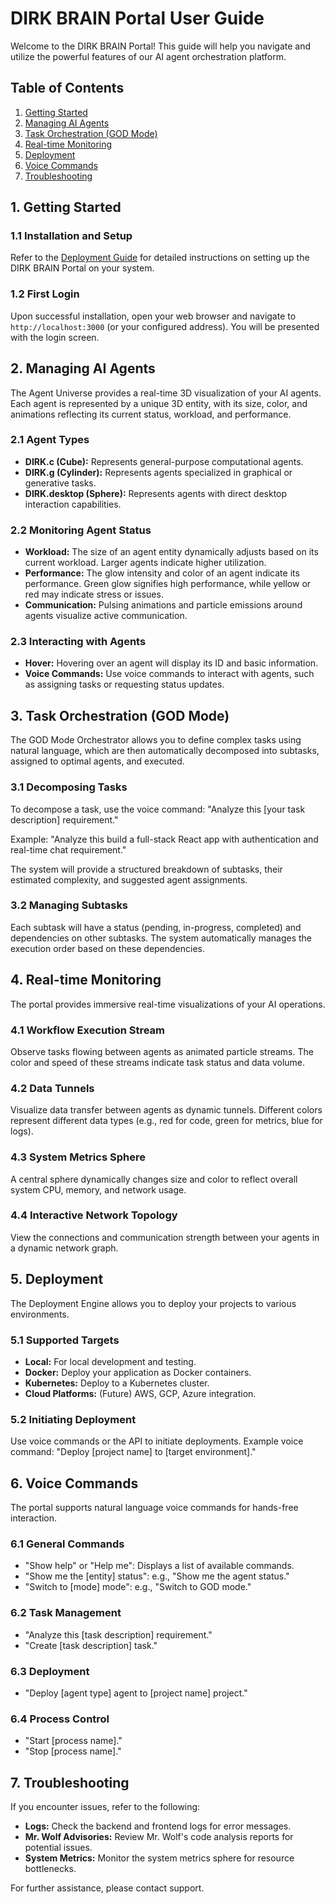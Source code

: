 # DIRK BRAIN Portal User Guide

Welcome to the DIRK BRAIN Portal! This guide will help you navigate and utilize the powerful features of our AI agent orchestration platform.

## Table of Contents

1.  [Getting Started](#getting-started)
2.  [Managing AI Agents](#managing-ai-agents)
3.  [Task Orchestration (GOD Mode)](#task-orchestration-god-mode)
4.  [Real-time Monitoring](#real-time-monitoring)
5.  [Deployment](#deployment)
6.  [Voice Commands](#voice-commands)
7.  [Troubleshooting](#troubleshooting)

## 1. Getting Started

### 1.1 Installation and Setup

Refer to the [Deployment Guide](DEPLOYMENT.md) for detailed instructions on setting up the DIRK BRAIN Portal on your system.

### 1.2 First Login

Upon successful installation, open your web browser and navigate to `http://localhost:3000` (or your configured address). You will be presented with the login screen.

## 2. Managing AI Agents

The Agent Universe provides a real-time 3D visualization of your AI agents. Each agent is represented by a unique 3D entity, with its size, color, and animations reflecting its current status, workload, and performance.

### 2.1 Agent Types

*   **DIRK.c (Cube):** Represents general-purpose computational agents.
*   **DIRK.g (Cylinder):** Represents agents specialized in graphical or generative tasks.
*   **DIRK.desktop (Sphere):** Represents agents with direct desktop interaction capabilities.

### 2.2 Monitoring Agent Status

*   **Workload:** The size of an agent entity dynamically adjusts based on its current workload. Larger agents indicate higher utilization.
*   **Performance:** The glow intensity and color of an agent indicate its performance. Green glow signifies high performance, while yellow or red may indicate stress or issues.
*   **Communication:** Pulsing animations and particle emissions around agents visualize active communication.

### 2.3 Interacting with Agents

*   **Hover:** Hovering over an agent will display its ID and basic information.
*   **Voice Commands:** Use voice commands to interact with agents, such as assigning tasks or requesting status updates.

## 3. Task Orchestration (GOD Mode)

The GOD Mode Orchestrator allows you to define complex tasks using natural language, which are then automatically decomposed into subtasks, assigned to optimal agents, and executed.

### 3.1 Decomposing Tasks

To decompose a task, use the voice command: "Analyze this [your task description] requirement."

Example: "Analyze this build a full-stack React app with authentication and real-time chat requirement."

The system will provide a structured breakdown of subtasks, their estimated complexity, and suggested agent assignments.

### 3.2 Managing Subtasks

Each subtask will have a status (pending, in-progress, completed) and dependencies on other subtasks. The system automatically manages the execution order based on these dependencies.

## 4. Real-time Monitoring

The portal provides immersive real-time visualizations of your AI operations.

### 4.1 Workflow Execution Stream

Observe tasks flowing between agents as animated particle streams. The color and speed of these streams indicate task status and data volume.

### 4.2 Data Tunnels

Visualize data transfer between agents as dynamic tunnels. Different colors represent different data types (e.g., red for code, green for metrics, blue for logs).

### 4.3 System Metrics Sphere

A central sphere dynamically changes size and color to reflect overall system CPU, memory, and network usage.

### 4.4 Interactive Network Topology

View the connections and communication strength between your agents in a dynamic network graph.

## 5. Deployment

The Deployment Engine allows you to deploy your projects to various environments.

### 5.1 Supported Targets

*   **Local:** For local development and testing.
*   **Docker:** Deploy your application as Docker containers.
*   **Kubernetes:** Deploy to a Kubernetes cluster.
*   **Cloud Platforms:** (Future) AWS, GCP, Azure integration.

### 5.2 Initiating Deployment

Use voice commands or the API to initiate deployments. Example voice command: "Deploy [project name] to [target environment]."

## 6. Voice Commands

The portal supports natural language voice commands for hands-free interaction.

### 6.1 General Commands

*   "Show help" or "Help me": Displays a list of available commands.
*   "Show me the [entity] status": e.g., "Show me the agent status."
*   "Switch to [mode] mode": e.g., "Switch to GOD mode."

### 6.2 Task Management

*   "Analyze this [task description] requirement."
*   "Create [task description] task."

### 6.3 Deployment

*   "Deploy [agent type] agent to [project name] project."

### 6.4 Process Control

*   "Start [process name]."
*   "Stop [process name]."

## 7. Troubleshooting

If you encounter issues, refer to the following:

*   **Logs:** Check the backend and frontend logs for error messages.
*   **Mr. Wolf Advisories:** Review Mr. Wolf's code analysis reports for potential issues.
*   **System Metrics:** Monitor the system metrics sphere for resource bottlenecks.

For further assistance, please contact support.